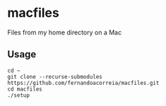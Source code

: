# macfiles

Files from my home directory on a Mac

## Usage

```
cd ~
git clone --recurse-submodules https://github.com/fernandoacorreia/macfiles.git
cd macfiles
./setup
```
